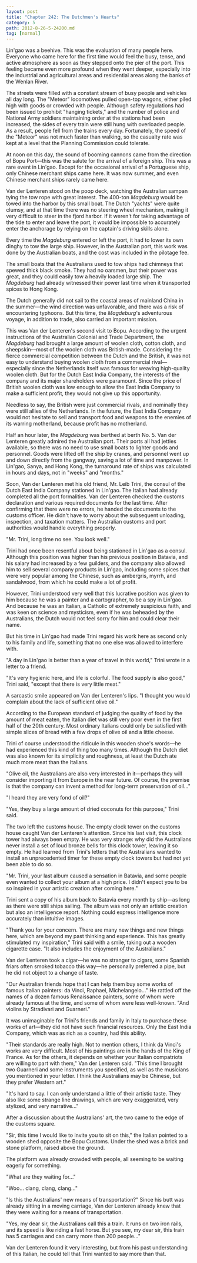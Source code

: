 ```yaml
---
layout: post
title: "Chapter 242: The Dutchmen's Hearts"
category: 5
path: 2012-8-26-5-24200.md
tag: [normal]
---
```


Lin'gao was a beehive. This was the evaluation of many people here. Everyone who came here for the first time would feel the busy, tense, and active atmosphere as soon as they stepped onto the pier of the port. This feeling became even more profound when they went deeper, especially into the industrial and agricultural areas and residential areas along the banks of the Wenlan River.

The streets were filled with a constant stream of busy people and vehicles all day long. The "Meteor" locomotives pulled open-top wagons, either piled high with goods or crowded with people. Although safety regulations had been issued to prohibit "hanging tickets," and the number of police and National Army soldiers maintaining order at the stations had been increased, the sides of every train were still hung with overloaded people. As a result, people fell from the trains every day. Fortunately, the speed of the "Meteor" was not much faster than walking, so the casualty rate was kept at a level that the Planning Commission could tolerate.

At noon on this day, the sound of booming cannons came from the direction of Bopu Port—this was the salute for the arrival of a foreign ship. This was a rare event in Lin'gao. Except for the occasional arrival of a Portuguese ship, only Chinese merchant ships came here. It was now summer, and even Chinese merchant ships rarely came here.

Van der Lenteren stood on the poop deck, watching the Australian sampan tying the tow rope with great interest. The 400-ton *Magdeburg* would be towed into the harbor by this small boat. The Dutch "yachts" were quite clumsy, and at that time there was no steering wheel mechanism, making it very difficult to steer in the fjord harbor. If it weren't for taking advantage of the tide to enter and leave the port, it would be impossible to accurately enter the anchorage by relying on the captain's driving skills alone.

Every time the *Magdeburg* entered or left the port, it had to lower its own dinghy to tow the large ship. However, in the Australian port, this work was done by the Australian boats, and the cost was included in the pilotage fee.

The small boats that the Australians used to tow ships had chimneys that spewed thick black smoke. They had no oarsmen, but their power was great, and they could easily tow a heavily loaded large ship. The *Magdeburg* had already witnessed their power last time when it transported spices to Hong Kong.

The Dutch generally did not sail to the coastal areas of mainland China in the summer—the wind direction was unfavorable, and there was a risk of encountering typhoons. But this time, the *Magdeburg*'s adventurous voyage, in addition to trade, also carried an important mission.

This was Van der Lenteren's second visit to Bopu. According to the urgent instructions of the Australian Colonial and Trade Department, the *Magdeburg* had brought a large amount of woolen cloth, cotton cloth, and sheepskin—most of the woolen cloth was British-made. Considering the fierce commercial competition between the Dutch and the British, it was not easy to understand buying woolen cloth from a commercial rival—especially since the Netherlands itself was famous for weaving high-quality woolen cloth. But for the Dutch East India Company, the interests of the company and its major shareholders were paramount. Since the price of British woolen cloth was low enough to allow the East India Company to make a sufficient profit, they would not give up this opportunity.

Needless to say, the British were just commercial rivals, and nominally they were still allies of the Netherlands. In the future, the East India Company would not hesitate to sell and transport food and weapons to the enemies of its warring motherland, because profit has no motherland.

Half an hour later, the *Magdeburg* was berthed at berth No. 5. Van der Lenteren greatly admired the Australian port. Their ports all had jetties available, so there was no need to use small boats to lighter goods and personnel. Goods were lifted off the ship by cranes, and personnel went up and down directly from the gangway, saving a lot of time and manpower. In Lin'gao, Sanya, and Hong Kong, the turnaround rate of ships was calculated in hours and days, not in "weeks" and "months."

Soon, Van der Lenteren met his old friend, Mr. Leib Trini, the consul of the Dutch East India Company stationed in Lin'gao. The Italian had already completed all the port formalities. Van der Lenteren checked the customs declaration and various required documents for the last time. After confirming that there were no errors, he handed the documents to the customs officer. He didn't have to worry about the subsequent unloading, inspection, and taxation matters. The Australian customs and port authorities would handle everything properly.

"Mr. Trini, long time no see. You look well."

Trini had once been resentful about being stationed in Lin'gao as a consul. Although this position was higher than his previous position in Batavia, and his salary had increased by a few guilders, and the company also allowed him to sell several company products in Lin'gao, including some spices that were very popular among the Chinese, such as ambergris, myrrh, and sandalwood, from which he could make a lot of profit.

However, Trini understood very well that this lucrative position was given to him because he was a painter and a cartographer, to be a spy in Lin'gao. And because he was an Italian, a Catholic of extremely suspicious faith, and was keen on science and mysticism, even if he was beheaded by the Australians, the Dutch would not feel sorry for him and could clear their name.

But his time in Lin'gao had made Trini regard his work here as second only to his family and life, something that no one else was allowed to interfere with.

"A day in Lin'gao is better than a year of travel in this world," Trini wrote in a letter to a friend.

"It's very hygienic here, and life is colorful. The food supply is also good," Trini said, "except that there is very little meat."

A sarcastic smile appeared on Van der Lenteren's lips. "I thought you would complain about the lack of sufficient olive oil."

According to the European standard of judging the quality of food by the amount of meat eaten, the Italian diet was still very poor even in the first half of the 20th century. Most ordinary Italians could only be satisfied with simple slices of bread with a few drops of olive oil and a little cheese.

Trini of course understood the ridicule in this wooden shoe's words—he had experienced this kind of thing too many times. Although the Dutch diet was also known for its simplicity and roughness, at least the Dutch ate much more meat than the Italians.

"Olive oil, the Australians are also very interested in it—perhaps they will consider importing it from Europe in the near future. Of course, the premise is that the company can invent a method for long-term preservation of oil..."

"I heard they are very fond of oil?"

"Yes, they buy a large amount of dried coconuts for this purpose," Trini said.

The two left the customs house. The empty clock tower on the customs house caught Van der Lenteren's attention. Since his last visit, this clock tower had always been empty. He was very strange: why did the Australians never install a set of loud bronze bells for this clock tower, leaving it so empty. He had learned from Trini's letters that the Australians wanted to install an unprecedented timer for these empty clock towers but had not yet been able to do so.

"Mr. Trini, your last album caused a sensation in Batavia, and some people even wanted to collect your album at a high price. I didn't expect you to be so inspired in your artistic creation after coming here."

Trini sent a copy of his album back to Batavia every month by ship—as long as there were still ships sailing. The album was not only an artistic creation but also an intelligence report. Nothing could express intelligence more accurately than intuitive images.

"Thank you for your concern. There are many new things and new things here, which are beyond my past thinking and experience. This has greatly stimulated my inspiration," Trini said with a smile, taking out a wooden cigarette case. "It also includes the enjoyment of the Australians."

Van der Lenteren took a cigar—he was no stranger to cigars, some Spanish friars often smoked tobacco this way—he personally preferred a pipe, but he did not object to a change of taste.

"Our Australian friends hope that I can help them buy some works of famous Italian painters: da Vinci, Raphael, Michelangelo..." He rattled off the names of a dozen famous Renaissance painters, some of whom were already famous at the time, and some of whom were less well-known. "And violins by Stradivari and Guarneri."

It was unimaginable for Trini's friends and family in Italy to purchase these works of art—they did not have such financial resources. Only the East India Company, which was as rich as a country, had this ability.

"Their standards are really high. Not to mention others, I think da Vinci's works are very difficult. Most of his paintings are in the hands of the King of France. As for the others, it depends on whether your Italian compatriots are willing to part with them," Van der Lenteren said. "This time I brought two Guarneri and some instruments you specified, as well as the musicians you mentioned in your letter. I think the Australians may be Chinese, but they prefer Western art."

"It's hard to say. I can only understand a little of their artistic taste. They also like some strange line drawings, which are very exaggerated, very stylized, and very narrative..."

After a discussion about the Australians' art, the two came to the edge of the customs square.

"Sir, this time I would like to invite you to sit on this," the Italian pointed to a wooden shed opposite the Bopu Customs. Under the shed was a brick and stone platform, raised above the ground.

The platform was already crowded with people, all seeming to be waiting eagerly for something.

"What are they waiting for..."

"Woo... clang, clang, clang..."

"Is this the Australians' new means of transportation?" Since his butt was already sitting in a moving carriage, Van der Lenteren already knew that they were waiting for a means of transportation.

"Yes, my dear sir, the Australians call this a train. It runs on two iron rails, and its speed is like riding a fast horse. But you see, my dear sir, this train has 5 carriages and can carry more than 200 people..."

Van der Lenteren found it very interesting, but from his past understanding of this Italian, he could tell that Trini wanted to say more than that.